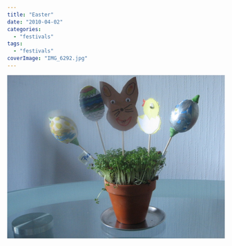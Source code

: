 ```yaml
---
title: "Easter"
date: "2010-04-02"
categories: 
  - "festivals"
tags: 
  - "festivals"
coverImage: "IMG_6292.jpg"
---
```


![](images/IMG_6292.jpg)
